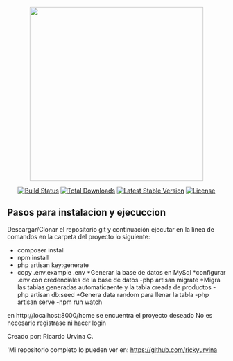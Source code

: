 <p align="center"><a href="https://laravel.com" target="_blank"><img src="https://raw.githubusercontent.com/laravel/art/master/logo-lockup/5%20SVG/2%20CMYK/1%20Full%20Color/laravel-logolockup-cmyk-red.svg" width="400"></a></p>

<p align="center">
<a href="https://travis-ci.org/laravel/framework"><img src="https://travis-ci.org/laravel/framework.svg" alt="Build Status"></a>
<a href="https://packagist.org/packages/laravel/framework"><img src="https://img.shields.io/packagist/dt/laravel/framework" alt="Total Downloads"></a>
<a href="https://packagist.org/packages/laravel/framework"><img src="https://img.shields.io/packagist/v/laravel/framework" alt="Latest Stable Version"></a>
<a href="https://packagist.org/packages/laravel/framework"><img src="https://img.shields.io/packagist/l/laravel/framework" alt="License"></a>
</p>

## Pasos para instalacion y ejecuccion

Descargar/Clonar el repositorio git y continuación ejecutar en la linea de comandos en la carpeta del proyecto lo siguiente:

- composer install
- npm install
- php artisan key:generate
- copy .env.example .env
*Generar la base de datos en MySql
*configurar .env con credenciales de la base de datos
-php artisan migrate
*Migra las tablas generadas automaticaente y la tabla creada de productos
-php artisan db:seed
*Genera data random para llenar la tabla
-php artisan serve
-npm run watch

en http://localhost:8000/home se encuentra el proyecto deseado
No es necesario registrase ni hacer login


Creado por: Ricardo Urvina C.

'Mi repositorio completo lo pueden ver en: https://github.com/rickyurvina

